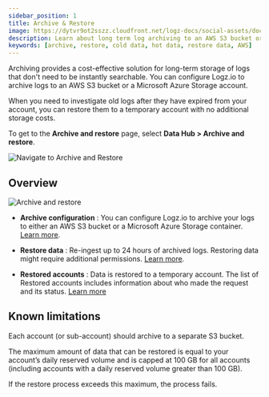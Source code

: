 ```yaml
---
sidebar_position: 1
title: Archive & Restore
image: https://dytvr9ot2sszz.cloudfront.net/logz-docs/social-assets/docs-social.jpg
description: Learn about long term log archiving to an AWS S3 bucket or a Microsoft Azure Storage account
keywords: [archive, restore, cold data, hot data, restore data, AWS]
---
```





Archiving provides a cost-effective solution for long-term storage of logs that don't need to be instantly searchable. You can configure Logz.io to archive logs to an AWS S3 bucket or a Microsoft Azure Storage account.

When you need to investigate old logs after they have expired from your account, you can restore them to a temporary account with no additional storage costs.

To get to the **Archive and restore** page, select **Data Hub > Archive and restore**.

![Navigate to Archive and Restore](https://dytvr9ot2sszz.cloudfront.net/logz-docs/archive-and-restore/archive-and-restore-menu.png)






## Overview


![Archive and restore](https://dytvr9ot2sszz.cloudfront.net/logz-docs/archive-and-restore/azure-aws-archive.png)

* **Archive configuration**
: You can configure Logz.io to archive your logs to either an AWS S3 bucket or a Microsoft Azure Storage container. [Learn more](https://docs.logz.io/docs/user-guide/data-hub/archive-restore/configure-archiving/).

* **Restore data**
: Re-ingest up to 24 hours of archived logs. Restoring data might require additional permissions. [Learn more](https://docs.logz.io/docs/user-guide/data-hub/archive-restore/restore-archived-logs/).

* **Restored accounts**
: Data is restored to a temporary account. The list of Restored accounts includes information about who made the request and its status. [Learn more](https://docs.logz.io/docs/user-guide/data-hub/archive-restore/restore-archived-logs/)



## Known limitations

Each account (or sub-account) should archive to a separate S3 bucket.

The maximum amount of data that can be restored is equal to your account’s daily reserved volume and is capped at 100 GB for all accounts (including accounts with a daily reserved volume greater than 100 GB).

If the restore process exceeds this maximum, the process fails.
